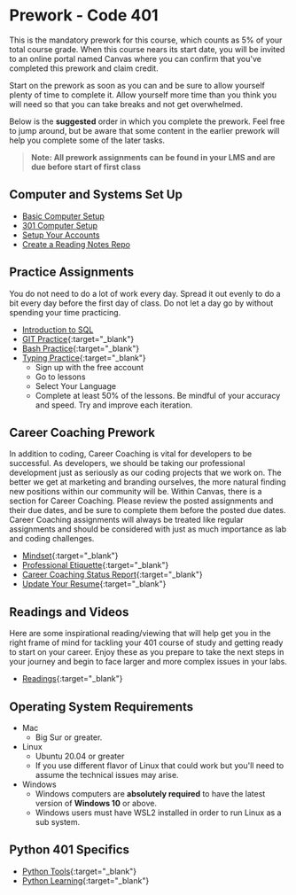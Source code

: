 # Prework - Code 401

This is the mandatory prework for this course, which counts as 5% of your total course grade. When this course nears its start date, you will be invited to an online portal named Canvas where you can confirm that you've completed this prework and claim credit.

Start on the prework as soon as you can and be sure to allow yourself plenty of time to complete it. Allow yourself more time than you think you will need so that you can take breaks and not get overwhelmed.

Below is the **suggested** order in which you complete the prework. Feel free to jump around, but be aware that some content in the earlier prework will help you complete some of the later tasks.

> **Note: All prework assignments can be found in your LMS and are due before start of first class**

## Computer and Systems Set Up

- [Basic Computer Setup](https://codefellows.github.io/setup-guide)
- [301 Computer Setup](https://codefellows.github.io/setup-guide/code-301/)
- [Setup Your Accounts](https://codefellows.github.io/common_curriculum/prework/setup-your-accounts)
- [Create a Reading Notes Repo](https://codefellows.github.io/common_curriculum/prework/setup-readings)

## Practice Assignments

You do not need to do a lot of work every day. Spread it out evenly to do a bit every day before the first day of class. Do not let a day go by without spending your time practicing.

- [Introduction to SQL](https://codefellows.github.io/common_curriculum/prework/SQL)
- [GIT Practice](https://codefellows.github.io/common_curriculum/prework/git){:target="_blank"}
- [Bash Practice](https://codefellows.github.io/common_curriculum/prework/terminal){:target="_blank"}
- [Typing Practice](https://codefellows.github.io/common_curriculum/prework/typing){:target="_blank"}
  - Sign up with the free account
  - Go to lessons
  - Select Your Language
  - Complete at least 50% of the lessons. Be mindful of your accuracy and speed. Try and improve each iteration.

## Career Coaching Prework

In addition to coding, Career Coaching is vital for developers to be successful. As developers, we should be taking our professional development just as seriously as our coding projects that we work on. The better we get at marketing and branding ourselves, the more natural finding new positions within our community will be. Within Canvas, there is a section for Career Coaching. Please review the posted assignments and their due dates, and be sure to complete them before the posted due dates. Career Coaching assignments will always be treated like regular assignments and should be considered with just as much importance as lab and coding challenges.

- [Mindset](https://codefellows.github.io/common_curriculum/career_coaching/401/prework/mindset){:target="_blank"}
- [Professional Etiquette](https://codefellows.github.io/common_curriculum/career_coaching/401/prework/professional-etiquette){:target="_blank"}
- [Career Coaching Status Report](https://codefellows.github.io/common_curriculum/career_coaching/401/prework/status-report){:target="_blank"}
- [Update Your Resume](https://codefellows.github.io/common_curriculum/career_coaching/401/prework/update-your-resume){:target="_blank"}

## Readings and Videos

Here are some inspirational reading/viewing that will help get you in the right frame of mind for tackling your 401 course of study and getting ready to start on your career. Enjoy these as you prepare to take the next steps in your journey and begin to face larger and more complex issues in your labs.

- [Readings](https://codefellows.github.io/common_curriculum/prework/engineering-readings){:target="_blank"}

## Operating System Requirements

- Mac
  - Big Sur or greater.
- Linux
  - Ubuntu 20.04 or greater
  - If you use different flavor of Linux that could work but you'll need to assume the technical issues may arise.
- Windows
  - Windows computers are **absolutely required** to have the latest version of **Windows 10** or above.
  - Windows users must have WSL2 installed in order to run Linux as a sub system.

## Python 401 Specifics

- [Python Tools](https://codefellows.github.io/code-401-python-guide/curriculum/prework/python-tools){:target="_blank"}
- [Python Learning](https://codefellows.github.io/code-401-python-guide/curriculum/prework/python-learning){:target="_blank"}
